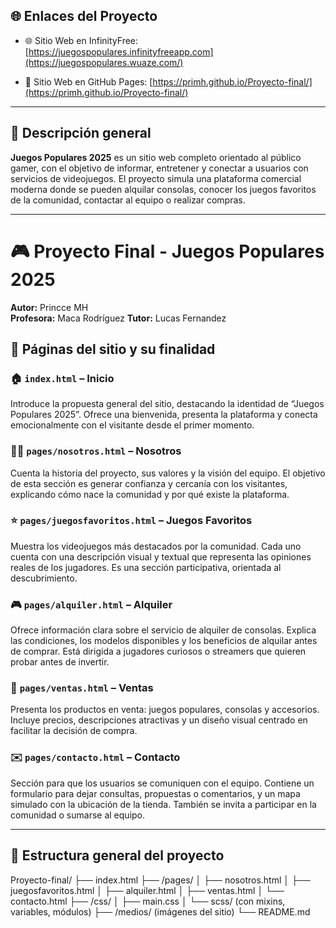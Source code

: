 ## 🌐 Enlaces del Proyecto

- 🌐 Sitio Web en InfinityFree: [https://juegospopulares.infinityfreeapp.com](https://juegospopulares.wuaze.com/)

- 🔗 Sitio Web en GitHub Pages: [https://primh.github.io/Proyecto-final/](https://primh.github.io/Proyecto-final/)
---

## 🎯 Descripción general

**Juegos Populares 2025** es un sitio web completo orientado al público gamer, con el objetivo de informar, entretener y conectar a usuarios con servicios de videojuegos. El proyecto simula una plataforma comercial moderna donde se pueden alquilar consolas, conocer los juegos favoritos de la comunidad, contactar al equipo o realizar compras.

---

# 🎮 Proyecto Final - Juegos Populares 2025

**Autor:** Princce MH  
**Profesora:** Maca Rodríguez
**Tutor:** Lucas Fernandez 

## 📄 Páginas del sitio y su finalidad

### 🏠 `index.html` – Inicio  
Introduce la propuesta general del sitio, destacando la identidad de “Juegos Populares 2025”. Ofrece una bienvenida, presenta la plataforma y conecta emocionalmente con el visitante desde el primer momento.

### 🧑‍💻 `pages/nosotros.html` – Nosotros  
Cuenta la historia del proyecto, sus valores y la visión del equipo. El objetivo de esta sección es generar confianza y cercanía con los visitantes, explicando cómo nace la comunidad y por qué existe la plataforma.

### ⭐ `pages/juegosfavoritos.html` – Juegos Favoritos  
Muestra los videojuegos más destacados por la comunidad. Cada uno cuenta con una descripción visual y textual que representa las opiniones reales de los jugadores. Es una sección participativa, orientada al descubrimiento.

### 🎮 `pages/alquiler.html` – Alquiler  
Ofrece información clara sobre el servicio de alquiler de consolas. Explica las condiciones, los modelos disponibles y los beneficios de alquilar antes de comprar. Está dirigida a jugadores curiosos o streamers que quieren probar antes de invertir.

### 🛒 `pages/ventas.html` – Ventas  
Presenta los productos en venta: juegos populares, consolas y accesorios. Incluye precios, descripciones atractivas y un diseño visual centrado en facilitar la decisión de compra.

### ✉️ `pages/contacto.html` – Contacto  
Sección para que los usuarios se comuniquen con el equipo. Contiene un formulario para dejar consultas, propuestas o comentarios, y un mapa simulado con la ubicación de la tienda. También se invita a participar en la comunidad o sumarse al equipo.

---

## 📁 Estructura general del proyecto

Proyecto-final/
├── index.html
├── /pages/
│ ├── nosotros.html
│ ├── juegosfavoritos.html
│ ├── alquiler.html
│ ├── ventas.html
│ └── contacto.html
├── /css/
│ ├── main.css
│ └── scss/ (con mixins, variables, módulos)
├── /medios/ (imágenes del sitio)
└── README.md
